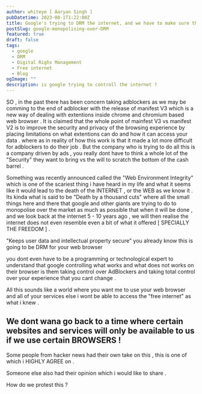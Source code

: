 ```yaml
---
author: whiteye [ Aaryan Singh ]
pubDatetime: 2023-08-1T1:22:00Z
title: Google's trying to DRM the internet, and we have to make sure they fail!
postSlug: google-monopolising-over-DRM
featured: true
draft: false
tags:
  - google
  - DRM
  - Digital Righs Management
  - Free internet
  - Blog
ogImage: ""
description: is google trying to controll the internet ?
---
```


SO , in the past there has been concern taking adblockers as we may be comming to the end of adblocker with the release of manifest V3 which is a new way of dealing with extentions inside chrome and chromium based web browser . It is claimed that the whole point of mainfest V3 vs manifest V2 is to improve the security and privacy of the browsing experience by placing limitations on what extentions can do and how it can access your data . where as in reality of how this work is that it made a lot more difficult for adblockers to do their job . But the company who is trying to do all this is a company driven by ads , you really dont have to think a whole lot of the "Security" they want to bring vs the will to scratch the bottom of the cash barrel . 


Something was recently announced called the "Web Environment Integrity" which is one of the scariest thing i have heard in my life and what it seems like it would lead to the death of the INTERNET , or the WEB as we know it . Its kinda what is said to be "Death by a thousand cuts" where all the small things here and there that google and other giants are trying to do to monopolise over the market as much as possible that when it will be done , and we look back at the internet 5 - 10 years ago , we will then realise the internet does not even resemble even a bit of what it offered [ SPECIALLY THE FREEDOM ] .

<!-- ![Alt text](./Pasted%20image%2020230801162942.png) -->
"Keeps user data and intellectual property secure" 
you already know this is going to be DRM for your web browser 

<!-- ![[Pasted image 20230801163216.png]] -->
you dont even have to be a programming or technological expert to understand that google controlling what works and what does not works on their browser is them taking control over AdBlockers and taking total control over your experience that you cant change .


<!-- ![[Pasted image 20230801163450.png]] -->

<!-- ![[Pasted image 20230801163548.png]] -->
<!-- ![[Pasted image 20230801163630.png]] -->
 All this sounds like a world where you want me to use your web browser and all of your services else i wont be able to access the "free internet" as what i knew .  

## We dont wana go back to a time where certain websites and services will only be available to us if we use certain BROWSERS ! 

<!-- ![[Pasted image 20230801164623.png]] -->
Some people from hacker news had their own take on this , this is one of which i HIGHLY AGREE on .

Someone else also had their opinion which i would like to share .
<!-- ![[Pasted image 20230801164847.png]] -->
How do we protest this ? 
<!-- ![[Pasted image 20230801165041.png]] -->